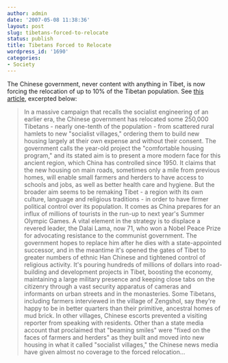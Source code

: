 ```yaml
---
author: admin
date: '2007-05-08 11:38:36'
layout: post
slug: tibetans-forced-to-relocate
status: publish
title: Tibetans Forced to Relocate
wordpress_id: '1690'
categories:
- Society
---
```


The Chinese government, never content with anything in Tibet, is now
forcing the relocation of up to 10% of the Tibetan population. See [this
article](http://www.realcities.com/mld/krwashington/news/world/17185682.htm?source=rss&channel=krwashington_world),
excerpted below:

> In a massive campaign that recalls the socialist engineering of an
> earlier era, the Chinese government has relocated some 250,000
> Tibetans - nearly one-tenth of the population - from scattered rural
> hamlets to new "socialist villages," ordering them to build new
> housing largely at their own expense and without their consent. The
> government calls the year-old project the "comfortable housing
> program," and its stated aim is to present a more modern face for this
> ancient region, which China has controlled since 1950. It claims that
> the new housing on main roads, sometimes only a mile from previous
> homes, will enable small farmers and herders to have access to schools
> and jobs, as well as better health care and hygiene. But the broader
> aim seems to be remaking Tibet - a region with its own culture,
> language and religious traditions - in order to have firmer political
> control over its population. It comes as China prepares for an influx
> of millions of tourists in the run-up to next year's Summer Olympic
> Games. A vital element in the strategy is to displace a revered
> leader, the Dalai Lama, now 71, who won a Nobel Peace Prize for
> advocating resistance to the communist government. The government
> hopes to replace him after he dies with a state-appointed successor,
> and in the meantime it's opened the gates of Tibet to greater numbers
> of ethnic Han Chinese and tightened control of religious activity.
> It's pouring hundreds of millions of dollars into road-building and
> development projects in Tibet, boosting the economy, maintaining a
> large military presence and keeping close tabs on the citizenry
> through a vast security apparatus of cameras and informants on urban
> streets and in the monasteries. Some Tibetans, including farmers
> interviewed in the village of Zengshol, say they're happy to be in
> better quarters than their primitive, ancestral homes of mud brick. In
> other villages, Chinese escorts prevented a visiting reporter from
> speaking with residents. Other than a state media account that
> proclaimed that "beaming smiles" were "fixed on the faces of farmers
> and herders" as they built and moved into new housing in what it
> called "socialist villages," the Chinese news media have given almost
> no coverage to the forced relocation...
